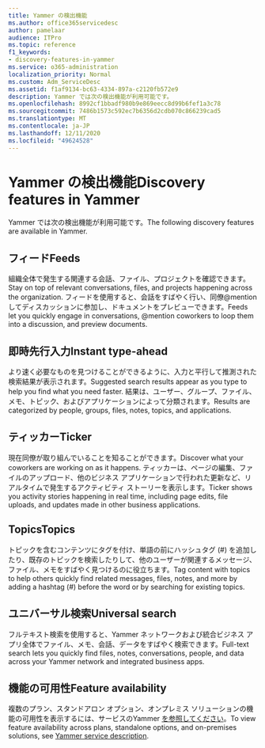 ```yaml
---
title: Yammer の検出機能
ms.author: office365servicedesc
author: pamelaar
audience: ITPro
ms.topic: reference
f1_keywords:
- discovery-features-in-yammer
ms.service: o365-administration
localization_priority: Normal
ms.custom: Adm_ServiceDesc
ms.assetid: f1af9134-bc63-4334-897a-c2120fb572e9
description: Yammer では次の検出機能が利用可能です。
ms.openlocfilehash: 8992cf1bbadf980b9e869eecc8d99b6fef1a3c78
ms.sourcegitcommit: 7486b1573c592ec7b6356d2cdb070c866239cad5
ms.translationtype: MT
ms.contentlocale: ja-JP
ms.lasthandoff: 12/11/2020
ms.locfileid: "49624528"
---
```

# <a name="discovery-features-in-yammer"></a><span data-ttu-id="5ebed-103">Yammer の検出機能</span><span class="sxs-lookup"><span data-stu-id="5ebed-103">Discovery features in Yammer</span></span>

<span data-ttu-id="5ebed-104">Yammer では次の検出機能が利用可能です。</span><span class="sxs-lookup"><span data-stu-id="5ebed-104">The following discovery features are available in Yammer.</span></span>
  
## <a name="feeds"></a><span data-ttu-id="5ebed-105">フィード</span><span class="sxs-lookup"><span data-stu-id="5ebed-105">Feeds</span></span>

<span data-ttu-id="5ebed-106">組織全体で発生する関連する会話、ファイル、プロジェクトを確認できます。</span><span class="sxs-lookup"><span data-stu-id="5ebed-106">Stay on top of relevant conversations, files, and projects happening across the organization.</span></span> <span data-ttu-id="5ebed-107">フィードを使用すると、会話をすばやく行い、同僚@mentionしてディスカッションに参加し、ドキュメントをプレビューできます。</span><span class="sxs-lookup"><span data-stu-id="5ebed-107">Feeds let you quickly engage in conversations, @mention coworkers to loop them into a discussion, and preview documents.</span></span>

## <a name="instant-type-ahead"></a><span data-ttu-id="5ebed-108">即時先行入力</span><span class="sxs-lookup"><span data-stu-id="5ebed-108">Instant type-ahead</span></span>

<span data-ttu-id="5ebed-109">より速く必要なものを見つけることができるように、入力と平行して推測された検索結果が表示されます。</span><span class="sxs-lookup"><span data-stu-id="5ebed-109">Suggested search results appear as you type to help you find what you need faster.</span></span> <span data-ttu-id="5ebed-110">結果は、ユーザー、グループ、ファイル、メモ、トピック、およびアプリケーションによって分類されます。</span><span class="sxs-lookup"><span data-stu-id="5ebed-110">Results are categorized by people, groups, files, notes, topics, and applications.</span></span>
    
## <a name="ticker"></a><span data-ttu-id="5ebed-111">ティッカー</span><span class="sxs-lookup"><span data-stu-id="5ebed-111">Ticker</span></span>

<span data-ttu-id="5ebed-112">現在同僚が取り組んでいることを知ることができます。</span><span class="sxs-lookup"><span data-stu-id="5ebed-112">Discover what your coworkers are working on as it happens.</span></span> <span data-ttu-id="5ebed-113">ティッカーは、ページの編集、ファイルのアップロード、他のビジネス アプリケーションで行われた更新など、リアルタイムで発生するアクティビティ ストーリーを表示します。</span><span class="sxs-lookup"><span data-stu-id="5ebed-113">Ticker shows you activity stories happening in real time, including page edits, file uploads, and updates made in other business applications.</span></span>
  
## <a name="topics"></a><span data-ttu-id="5ebed-114">Topics</span><span class="sxs-lookup"><span data-stu-id="5ebed-114">Topics</span></span>

<span data-ttu-id="5ebed-115">トピックを含むコンテンツにタグを付け、単語の前にハッシュタグ (#) を追加したり、既存のトピックを検索したりして、他のユーザーが関連するメッセージ、ファイル、メモをすばやく見つけるのに役立ちます。</span><span class="sxs-lookup"><span data-stu-id="5ebed-115">Tag content with topics to help others quickly find related messages, files, notes, and more by adding a hashtag (#) before the word or by searching for existing topics.</span></span>
  
## <a name="universal-search"></a><span data-ttu-id="5ebed-116">ユニバーサル検索</span><span class="sxs-lookup"><span data-stu-id="5ebed-116">Universal search</span></span>

<span data-ttu-id="5ebed-117">フルテキスト検索を使用すると、Yammer ネットワークおよび統合ビジネス アプリ全体でファイル、メモ、会話、データをすばやく検索できます。</span><span class="sxs-lookup"><span data-stu-id="5ebed-117">Full-text search lets you quickly find files, notes, conversations, people, and data across your Yammer network and integrated business apps.</span></span>
  
## <a name="feature-availability"></a><span data-ttu-id="5ebed-118">機能の可用性</span><span class="sxs-lookup"><span data-stu-id="5ebed-118">Feature availability</span></span>

<span data-ttu-id="5ebed-119">複数のプラン、スタンドアロン オプション、オンプレミス ソリューションの機能の可用性を表示するには、サービスのYammer [を参照してください](yammer-service-description.md)。</span><span class="sxs-lookup"><span data-stu-id="5ebed-119">To view feature availability across plans, standalone options, and on-premises solutions, see [Yammer service description](yammer-service-description.md).</span></span>
  
  
